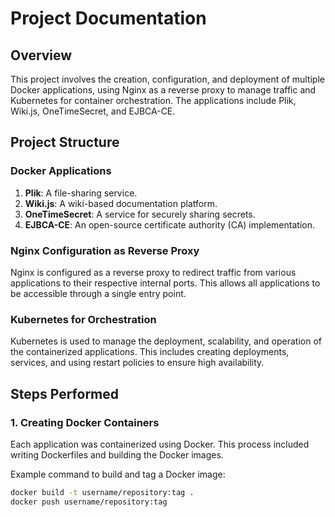 # Project Documentation

## Overview

This project involves the creation, configuration, and deployment of multiple Docker applications, using Nginx as a reverse proxy to manage traffic and Kubernetes for container orchestration. The applications include Plik, Wiki.js, OneTimeSecret, and EJBCA-CE.

## Project Structure

### Docker Applications

1. **Plik**: A file-sharing service.
2. **Wiki.js**: A wiki-based documentation platform.
3. **OneTimeSecret**: A service for securely sharing secrets.
4. **EJBCA-CE**: An open-source certificate authority (CA) implementation.

### Nginx Configuration as Reverse Proxy

Nginx is configured as a reverse proxy to redirect traffic from various applications to their respective internal ports. This allows all applications to be accessible through a single entry point.

### Kubernetes for Orchestration

Kubernetes is used to manage the deployment, scalability, and operation of the containerized applications. This includes creating deployments, services, and using restart policies to ensure high availability.

## Steps Performed

### 1. Creating Docker Containers

Each application was containerized using Docker. This process included writing Dockerfiles and building the Docker images.

Example command to build and tag a Docker image:

```sh
docker build -t username/repository:tag .
docker push username/repository:tag
